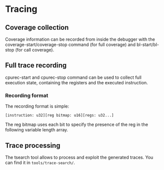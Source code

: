 # Tracing
## Coverage collection

Coverage information can be recorded from inside the debugger with the coverage-start/coverage-stop command
(for full coverage) and bl-start/bl-stop (for call coverage).

## Full trace recording
cpurec-start and cpurec-stop command can be used to collect full execution state, containing the registers
and the executed instruction.

### Recording format
The recording format is simple:
```
[instruction: u32][reg bitmap: u16][regs: u32...]
```

The reg bitmap uses each bit to specify the presence of the reg in the following variable length array.

## Trace processing
The tsearch tool allows to process and exploit the generated traces. You can find it in ```tools/trace-search/```.
